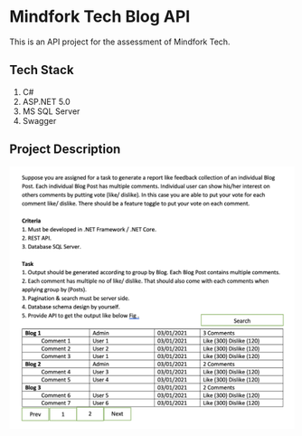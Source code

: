 ﻿# Mindfork Tech Blog API
This is an API project for the assessment of Mindfork Tech.

## Tech Stack
1. C#
2. ASP.NET 5.0
3. MS SQL Server
4. Swagger

## Project Description
![](Mindfork.png)